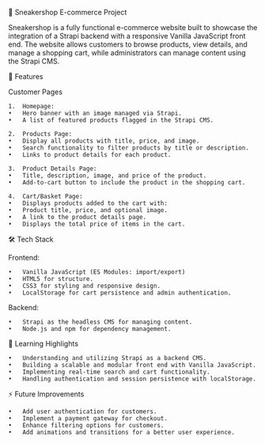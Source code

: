 👟 Sneakershop E-commerce Project

Sneakershop is a fully functional e-commerce website built to showcase the integration of a Strapi backend with a responsive Vanilla JavaScript front end. The website allows customers to browse products, view details, and manage a shopping cart, while administrators can manage content using the Strapi CMS.

🚀 Features

Customer Pages

	1.	Homepage:
	•	Hero banner with an image managed via Strapi.
	•	A list of featured products flagged in the Strapi CMS.

	2.	Products Page:
	•	Display all products with title, price, and image.
	•	Search functionality to filter products by title or description.
	•	Links to product details for each product.

	3.	Product Details Page:
	•	Title, description, image, and price of the product.
	•	Add-to-cart button to include the product in the shopping cart.

	4.	Cart/Basket Page:
	•	Displays products added to the cart with:
	•	Product title, price, and optional image.
	•	A link to the product details page.
	•	Displays the total price of items in the cart.

 🛠️ Tech Stack

Frontend:

	•	Vanilla JavaScript (ES Modules: import/export)
	•	HTML5 for structure.
	•	CSS3 for styling and responsive design.
	•	LocalStorage for cart persistence and admin authentication.

Backend:

	•	Strapi as the headless CMS for managing content.
	•	Node.js and npm for dependency management.


🧪 Learning Highlights

	•	Understanding and utilizing Strapi as a backend CMS.
	•	Building a scalable and modular front end with Vanilla JavaScript.
	•	Implementing real-time search and cart functionality.
	•	Handling authentication and session persistence with localStorage.

⚡ Future Improvements

	•	Add user authentication for customers.
	•	Implement a payment gateway for checkout.
	•	Enhance filtering options for customers.
	•	Add animations and transitions for a better user experience.



